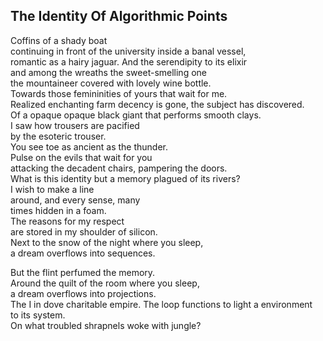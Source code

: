 The Identity Of Algorithmic Points
----------------------------------
Coffins of a shady boat  
continuing in front of the university inside a banal vessel,  
romantic as a hairy jaguar. And the serendipity to its elixir  
and among the wreaths the sweet-smelling one  
the mountaineer covered with lovely wine bottle.  
Towards those femininities of yours that wait for me.  
Realized enchanting farm decency is gone, the subject has discovered.  
Of a opaque opaque black giant that performs smooth clays.  
I saw how trousers are pacified  
by the esoteric trouser.  
You see toe as ancient as the thunder.  
Pulse on the evils that wait for you  
attacking the decadent chairs, pampering the doors.  
What is this identity but a memory plagued of its rivers?  
I wish to make a line  
around, and every sense, many  
times hidden in a foam.  
The reasons for my respect  
are stored in my shoulder of silicon.  
Next to the snow of the night where you sleep,  
a dream overflows into sequences.  
  
But the flint perfumed the memory.  
Around the quilt of the room where you sleep,  
a dream overflows into projections.  
The I in dove charitable empire. The loop functions to light a environment  
to its system.  
On what troubled shrapnels woke with jungle?  
